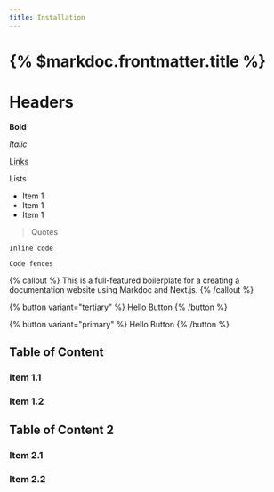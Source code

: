 ```yaml
---
title: Installation
---
```


# {% $markdoc.frontmatter.title %}

# Headers

**Bold**

_Italic_

[Links](/docs/nodes)

Lists

- Item 1
- Item 1
- Item 1

> Quotes

`Inline code`

```
Code fences
```

{% callout %}
This is a full-featured boilerplate for a creating a documentation website using Markdoc and Next.js.
{% /callout %}

{% button variant="tertiary" %}
Hello Button
{% /button %}

{% button variant="primary" %}
Hello Button
{% /button %}

## Table of Content

### Item 1.1

### Item 1.2

## Table of Content 2

### Item 2.1

### Item 2.2

